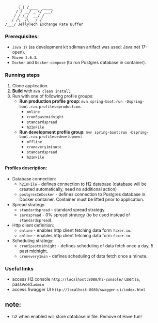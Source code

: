 ```text
       _ __           
      (_) /____  _____
     / / __/ _ \/ ___/
    / / /_/  __/ /    
 __/ /\__/\___/_/     
/___/ JellyTech Exchange Rate Buffer

```

### Prerequisites:
- `Java 17` (as development kit sdkman artifact was used: Java.net 17-open).
- `Maven 3.6.3`.
- `Docker` and `Docker-compose` (to run Postgres database in container).

### Running steps
1. Clone application.
2. **Build** with `mvn clean install`.
3. Run with one of following profile groups:
    - **Run production profile group**: `mvn spring-boot:run -Dspring-boot.run.profiles=production`.
      - `online`
      - `cron5pastmidnight`
      - `standardspread`
      - `h2InFile`
    - **Run development profile group**: `mvn spring-boot:run -Dspring-boot.run.profiles=development`
      - `offline`
      - `cronevery1minute`
      - `standardspread`
      - `h2InFile`
#### Profiles description:
   - Database connection:
       - `h2InFile` - defines connection to H2 database (database will be created automatically, need no additional action)
       - `postgresInDocker` - defines connection to Postgres database in Docker container. Container must be lifted prior to application.
   - Spread strategy:
     - `standardspread` - standard spread strategy.
     - `zerospread` - 0% spread strategy (to be used instead of `standardspread`).
   - Http client definition:
     - `online` - enables http client fetching data form `fixer.io`.
     - `online` - enables http client fetching data form `fixer.io`.
   - Scheduling strategy:  
     - `cron5pastmidnight` - defines scheduling of data fetch once a day, 5 past midnight.
     - `cronevery1min` - defines scheduling of data fetch once a minute.

### Useful links
- access H2 console `http://localhost:8080/h2-console/` user:`sa`, password:`admin`
- access Swagger UI `http://localhost:8080/swagger-ui/index.html`

## note:
- h2 when enabled will store database in file. Remove ot 
Have fun!